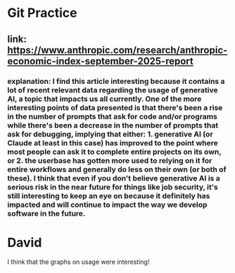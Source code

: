 # Git Practice


## link: https://www.anthropic.com/research/anthropic-economic-index-september-2025-report

### explanation: I find this article interesting because it contains a lot of recent relevant data regarding the usage of generative AI, a topic that impacts us all currently. One of the more interesting points of data presented is that there's been a rise in the number of prompts that ask for code and/or programs while there's been a decrease in the number of prompts that ask for debugging, implying that either: 1. generative AI (or Claude at least in this case) has improved to the point where most people can ask it to complete entire projects on its own, or 2. the userbase has gotten more used to relying on it for entire workflows and generally do less on their own (or both of these). I think that even if you don't believe generative AI is a serious risk in the near future for things like job security, it's still interesting to keep an eye on because it definitely has impacted and will continue to impact the way we develop software in the future.


# David 
I think that the graphs on usage were interesting!